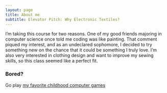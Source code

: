 ```yaml
---
layout: page
title: About me
subtitle: Elevator Pitch: Why Electronic Textiles?
---
```


I’m taking this course for two reasons. One of my good friends majoring in computer science once told me coding was like painting. That comment piqued my interest, and as an undeclared sophomore, I decided to try something new on the chance that it could be something I truly love. I’m also very interested in clothing design and want to improve my sewing skills, so this class seemed like a perfect fit.

### Bored?

Go play [my favorite childhood computer games](http://www.nitrome.com/)
